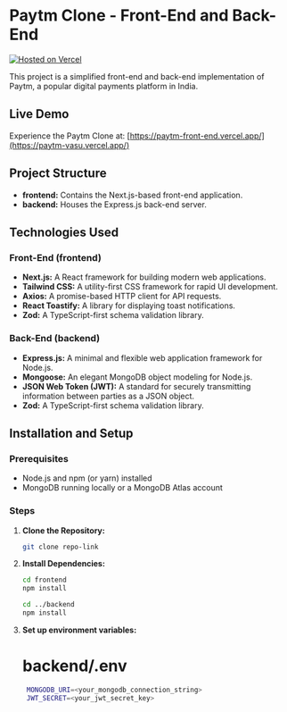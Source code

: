 # Paytm Clone - Front-End and Back-End

[![Hosted on Vercel](https://img.shields.io/badge/Hosted%20on-Vercel-blue?logo=vercel)](https://paytm-front-end.vercel.app/)

This project is a simplified front-end and back-end implementation of Paytm, a popular digital payments platform in India.

## Live Demo

Experience the Paytm Clone at: [https://paytm-front-end.vercel.app/](https://paytm-vasu.vercel.app/)

## Project Structure

* **frontend:** Contains the Next.js-based front-end application.
* **backend:** Houses the Express.js back-end server.

## Technologies Used

### Front-End (frontend)

* **Next.js:** A React framework for building modern web applications.
* **Tailwind CSS:** A utility-first CSS framework for rapid UI development.
* **Axios:** A promise-based HTTP client for API requests.
* **React Toastify:** A library for displaying toast notifications.
* **Zod:** A TypeScript-first schema validation library.

### Back-End (backend)

* **Express.js:** A minimal and flexible web application framework for Node.js.
* **Mongoose:** An elegant MongoDB object modeling for Node.js.
* **JSON Web Token (JWT):** A standard for securely transmitting information between parties as a JSON object.
* **Zod:** A TypeScript-first schema validation library.

## Installation and Setup

### Prerequisites

* Node.js and npm (or yarn) installed
* MongoDB running locally or a MongoDB Atlas account

### Steps

1. **Clone the Repository:**

   ```bash
   git clone repo-link


2. **Install Dependencies:**

   ```bash
   cd frontend
   npm install

   cd ../backend
   npm install   

3. **Set up environment variables:**

   # backend/.env

   ```bash
    MONGODB_URI=<your_mongodb_connection_string>
    JWT_SECRET=<your_jwt_secret_key>

